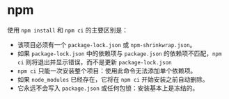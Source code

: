 # npm

使用 `npm install` 和 `npm ci` 的主要区别是：

- 该项目必须有一个 `package-lock.json` 或 `npm-shrinkwrap.json`。
- 如果 `package-lock.json` 中的依赖项与 `package.json` 的依赖项不匹配，`npm ci` 则将退出并显示错误，而不是更新 `package-lock.json`
- `npm ci` 只能一次安装整个项目：使用此命令无法添加单个依赖项。
- 如果 `node_modules` 已经存在，它将在 `npm ci` 开始安装之前自动删除。
- 它永远不会写入 `package.json` 或任何包锁：安装基本上是冻结的。

